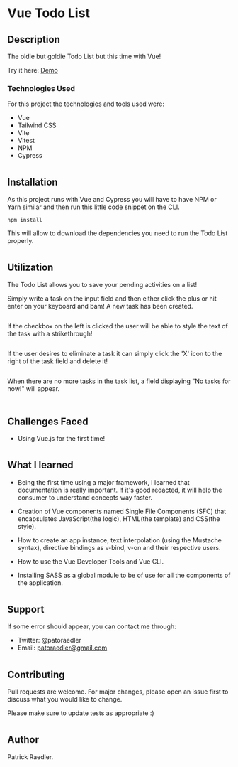 # Vue Todo List

## Description

The oldie but goldie Todo List but this time with Vue!

Try it here: <a href="https://readpato.github.io/vue-todo-list/">Demo</a>

### Technologies Used

For this project the technologies and tools used were:

- Vue
- Tailwind CSS
- Vite
- Vitest
- NPM
- Cypress

#

## Installation

As this project runs with Vue and Cypress you will have to have NPM or Yarn similar and then run this little code snippet on the CLI.

```
npm install
```

This will allow to download the dependencies you need to run the Todo List properly.

#

## Utilization

The Todo List allows you to save your pending activities on a list!

Simply write a task on the input field and then either click the plus or hit enter on your keyboard and bam! A new task has been created.

<img  src="" align="center">

If the checkbox on the left is clicked the user will be able to style the text of the task with a strikethrough!

<img  src="" align="center">

If the user desires to eliminate a task it can simply click the 'X' icon to the right of the task field and delete it!

<img  src="" align="center">

When there are no more tasks in the task list, a field displaying "No tasks for now!" will appear.

<img  src="" align="center">

#

## Challenges Faced

- Using Vue.js for the first time!

#

## What I learned

- Being the first time using a major framework, I learned that documentation is really important. If it's good redacted, it will help the consumer to understand concepts way faster.

- Creation of Vue components named Single File Components (SFC) that encapsulates JavaScript(the logic), HTML(the template) and CSS(the style).

- How to create an app instance, text interpolation (using the Mustache syntax), directive bindings as v-bind, v-on and their respective users.

- How to use the Vue Developer Tools and Vue CLI.

- Installing SASS as a global module to be of use for all the components of the application.

#

## Support

If some error should appear, you can contact me through:

- Twitter: @patoraedler
- Email: patoraedler@gmail.com

#

## Contributing

Pull requests are welcome. For major changes, please open an issue first to discuss what you would like to change.

Please make sure to update tests as appropriate :)

#

## Author

Patrick Raedler.

#
